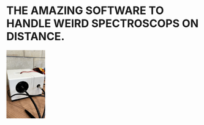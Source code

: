 # THE AMAZING SOFTWARE TO HANDLE WEIRD SPECTROSCOPS ON DISTANCE.
<img src="spectro.jpg" width=20% height=20%>
